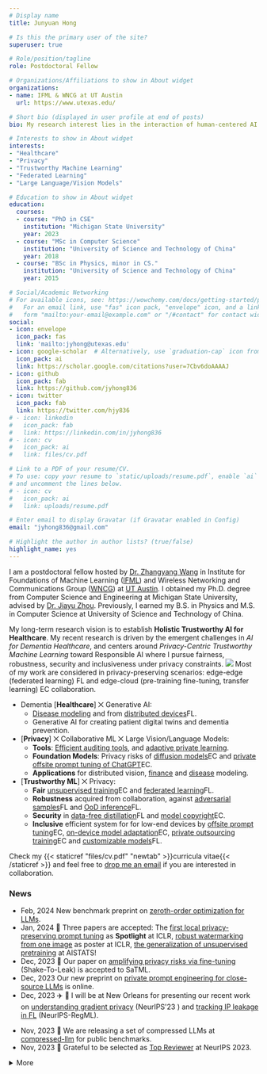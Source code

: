 ```yaml
---
# Display name
title: Junyuan Hong

# Is this the primary user of the site?
superuser: true

# Role/position/tagline
role: Postdoctoral Fellow

# Organizations/Affiliations to show in About widget
organizations:
- name: IFML & WNCG at UT Austin
  url: https://www.utexas.edu/

# Short bio (displayed in user profile at end of posts)
bio: My research interest lies in the interaction of human-centered AI and healthcare.

# Interests to show in About widget
interests:
- "Healthcare"
- "Privacy"
- "Trustworthy Machine Learning"
- "Federated Learning"
- "Large Language/Vision Models"

# Education to show in About widget
education:
  courses:
  - course: "PhD in CSE"
    institution: "Michigan State University"
    year: 2023
  - course: "MSc in Computer Science"
    institution: "University of Science and Technology of China"
    year: 2018
  - course: "BSc in Physics, minor in CS."
    institution: "University of Science and Technology of China"
    year: 2015

# Social/Academic Networking
# For available icons, see: https://wowchemy.com/docs/getting-started/page-builder/#icons
#   For an email link, use "fas" icon pack, "envelope" icon, and a link in the
#   form "mailto:your-email@example.com" or "/#contact" for contact widget.
social:
- icon: envelope
  icon_pack: fas
  link: 'mailto:jyhong@utexas.edu'
- icon: google-scholar  # Alternatively, use `graduation-cap` icon from fas icon_pack
  icon_pack: ai
  link: https://scholar.google.com/citations?user=7Cbv6doAAAAJ
- icon: github
  icon_pack: fab
  link: https://github.com/jyhong836
- icon: twitter
  icon_pack: fab
  link: https://twitter.com/hjy836
# - icon: linkedin
#   icon_pack: fab
#   link: https://linkedin.com/in/jyhong836
# - icon: cv
#   icon_pack: ai
#   link: files/cv.pdf

# Link to a PDF of your resume/CV.
# To use: copy your resume to `static/uploads/resume.pdf`, enable `ai` icons in `params.toml`, 
# and uncomment the lines below.
# - icon: cv
#   icon_pack: ai
#   link: uploads/resume.pdf

# Enter email to display Gravatar (if Gravatar enabled in Config)
email: "jyhong836@gmail.com"

# Highlight the author in author lists? (true/false)
highlight_name: yes
---
```


I am a postdoctoral fellow hosted by [Dr. Zhangyang Wang](https://vita-group.github.io/) in Institute for Foundations of Machine Learning ([IFML](https://www.ifml.institute/)) and Wireless Networking and Communications Group ([WNCG](https://www.ece.utexas.edu/research/groups/wireless-networking-and-communications-group-wncg)) at [UT Austin](https://www.utexas.edu/).
I obtained my Ph.D. degree from Computer Science and Engineering at Michigan State University, advised by [Dr. Jiayu Zhou](https://jiayuzhou.github.io/).
Previously, I earned my B.S. in Physics and M.S. in Computer Science at University of Science and Technology of China.

My long-term research vision is to establish **Holistic Trustworthy AI for Healthcare**.
My recent research is driven by the emergent challenges in *AI for Dementia Healthcare*, and centers around *Privacy-Centric Trustworthy Machine Learning* toward Responsible AI where I pursue fairness, robustness, security and inclusiveness under privacy constraints.
![](img/privacy_trust_ml.png)
Most of my work are considered in privacy-preserving scenarios: edge-edge (federated learning) <span class="badge badge-pill badge-blue">FL</span> and edge-cloud (pre-training fine-tuning, transfer learning) <span class="badge badge-pill badge-organge">EC</span> collaboration.
* Dementia [**Healthcare**] ⨉ Generative AI: 
  * [Disease modeling](/publication/ad2020) and from [distributed devices](/publication/fade2021kdd)<span class="badge badge-pill badge-blue">FL</span>.
  * Generative AI for creating patient digital twins and dementia prevention.
* [**Privacy**] ⨉ Collaborative ML ⨉ Large Vision/Language Models:
  * **Tools**: [Efficient auditing tools](/publication/2023neurips_i2f/), and [adaptive private learning](/publication/learn2protect).
  * **Foundation Models**: Privacy risks of [diffusion models](/publication/2023finetune_privacy/)<span class="badge badge-pill badge-organge">EC</span> and [private offsite prompt tuning of ChatGPT](/publication/2023dp_opt/)<span class="badge badge-pill badge-organge">EC</span>.
  * **Applications** for distributed vision, [finance](/publication/2023_hybrid_fl_fin) and [disease](/publication/fade2021kdd) modeling.
* [**Trustworthy ML**] ⨉ Privacy:
  * **Fair** [unsupervised training](/publication/faircl2022)<span class="badge badge-pill badge-organge">EC</span> and [federated learning](/publication/fade2021kdd)<span class="badge badge-pill badge-blue">FL</span>.
  * **Robustness** acquired from collaboration, against [adversarial samples](/publication/frp2023)<span class="badge badge-pill badge-blue">FL</span> and [OoD inference](/publication/foster2023)<span class="badge badge-pill badge-blue">FL</span>.
  * **Security** in [data-free distillation](/publication/datafree_backdoor2023icml)<span class="badge badge-pill badge-blue">FL</span> and [model copyright](/publication/2023one_image_watermark/)<span class="badge badge-pill badge-organge">EC</span>.
  * **Inclusive** efficient system for for low-end devices by [offsite prompt tuning](/publication/2023dp_opt/)<span class="badge badge-pill badge-organge">EC</span>, [on-device model adaptation](/publication/mecta2023)<span class="badge badge-pill badge-organge">EC</span>, [private outsourcing training](/publication/ecos)<span class="badge badge-pill badge-organge">EC</span> and [customizable models](/publication/split_mix)<span class="badge badge-pill badge-blue">FL</span>.

<!-- **I am on the job market!**  -->
Check my {{< staticref "files/cv.pdf" "newtab" >}}curricula vitae{{< /staticref >}} and feel free to [drop me an email](mailto:jyhong@utexas.edu) if you are interested in collaboration.

### News

<!-- <font size=4> -->
* <span class="badge badge-grey">Feb, 2024</span> New benchmark preprint on [zeroth-order optimization for LLMs](/publication/2024_zo_llm/).
* <span class="badge badge-grey">Jan, 2024</span> 🎉 Three papers are accepted: The [first local privacy-preserving prompt tuning](/publication/2023dp_opt/) as **Spotlight** at ICLR, [robust watermarking from one image](/publication/2023one_image_watermark/) as poster at ICLR, [the generalization of unsupervised pretraining](/publication/2024unsupervised_pretrain/) at AISTATS!
* <span class="badge badge-grey">Dec, 2023</span> 🍾 Our paper on [amplifying privacy risks via fine-tuning](/publication/2023finetune_privacy) (Shake-To-Leak) is accepted to SaTML.
* <span class="badge badge-grey">Dec, 2023</span> Our new preprint on [private prompt engineering for close-source LLMs](/publication/2023dp_opt/) is online.
* <span class="badge badge-grey">Dec, 2023</span> :airplane: 🎷 I will be at New Orleans for presenting our recent work on [understanding gradient privacy](/publication/2023neurips_i2f/) (NeurIPS'23 ) and [tracking IP leakage in FL](/publication/2023_fl_ip_track/) (NeurIPS-RegML). 
<!-- * Check our [flyers](https://docs.google.com/document/d/1j1lUnzXjjoHnIc1ooAOBT2Kjib-ez1yu8DEIEgYl1hs/edit?usp=sharing)📄 for a quick read. -->
* <span class="badge badge-grey">Nov, 2023</span> 🤖 We are releasing a set of compressed LLMs at [compressed-llm](https://huggingface.co/compressed-llm) for public benchmarks.
* <span class="badge badge-grey">Nov, 2023</span> 🏅 Grateful to be selected as [Top Reviewer](https://nips.cc/Conferences/2023/ProgramCommittee#top-reivewers) at NeurIPS 2023.
<details>
<summary>More</summary>

* <span class="badge badge-grey">Nov, 2023</span> Our work on [tracking IP leakage in FL](/publication/2023_fl_ip_track/) is accepted to NeurIPS'23 Workshop on Regulated ML (NeurIPS-RegML).
* <span class="badge badge-grey">Sep, 2023</span> Our work on understanding gradient privacy via [inversion influence functions](/publication/2023neurips_i2f/) is accepted to NeurIPS'23.
* <span class="badge badge-grey">Sep, 2023</span> Our new work on [watermarking models using one image](/publication/2023one_image_watermark/) is online.
* <span class="badge badge-grey">August, 2023</span> 👥 We are organizing a KDD workshop on federated learning for distributed data mining ([FL4Data-Mining](https://fl4data-mining.github.io/)) on August 7th at Long Beach🌴.
* <span class="badge badge-grey">July, 2023</span> I am going to travel for ICML 2023 at Hawaii 🌺. Come and talk to me about [data-free backdoor](/publication/datafree_backdoor2023icml/)!
* <span class="badge badge-grey">July, 2023</span> 🏅 Honored to receive Research Enhancement Award for organizing FL4DataMining workshop! Thank you to MSU Graduate School!
* <span class="badge badge-grey">July, 2023</span> 🎓 I successfully defended my thesis. Many thanks to my collaborators, advisor and committees.
* <span class="badge badge-grey">May, 2023</span> My new website is online with released [junyuan-academic-theme](https://github.com/jyhong836/junyuan-academic-theme) including many cool new features.
* <span class="badge badge-grey">April, 2023</span> One paper on [data-free backdoor](/publication/datafree_backdoor2023icml/) got accepted to ICML'23.
* <span class="badge badge-grey">March, 2023</span> 🏆 Our ILLIDAN Lab team just won the 3rd place in [the U.S. PETs prize challenge](https://drivendata.co/blog/federated-learning-pets-prize-winners-phases-2-3). Media cover by [The White House](https://www.whitehouse.gov/ostp/news-updates/2023/03/31/us-uk-annouce-winners-innovation-pets-democratic-values/), [MSU EGR news](https://www.egr.msu.edu/news/2023/04/04/privacy-enhancing-research-earns-international-attention) and [MSU Office of Research and Innovation](https://research.msu.edu/news/privacy-enhancing-research-earns-international-attention).
* <span class="badge badge-grey">Jan, 2022</span> Two papers got accepted to ICLR'23: OoD detection by FL (splotlight!), memory-efficient CTA.
* <span class="badge badge-grey">Sep, 2022</span> Our work on federated robustness sharing has been accepted to AAAI'23 (oral).
* <span class="badge badge-grey">Nov, 2022</span> Two papers got accepted to NeurIPS'22: outsourcing training, backdoor defense.
* <span class="badge badge-grey">May, 2022</span> Our work on connection-resilient FL got accepted to ICML'22.
</details>
<!-- </font> -->
